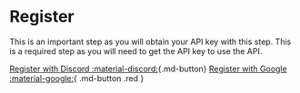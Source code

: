 # Register
This is an important step as you will obtain your API key with this step. This is a required step as you will need to get the API key to use the API.

[Register with Discord :material-discord:](https://discord.com/oauth2/authorize?client_id=835456352238436392&redirect_uri=https%3A%2F%2Fdiscord.pgamerx.com%2Fcallback&response_type=code&scope=identify%20email%20guilds.join){.md-button}
[Register with Google :material-google:](https://oauth.pgamerx.com/auth/google){ .md-button .red }